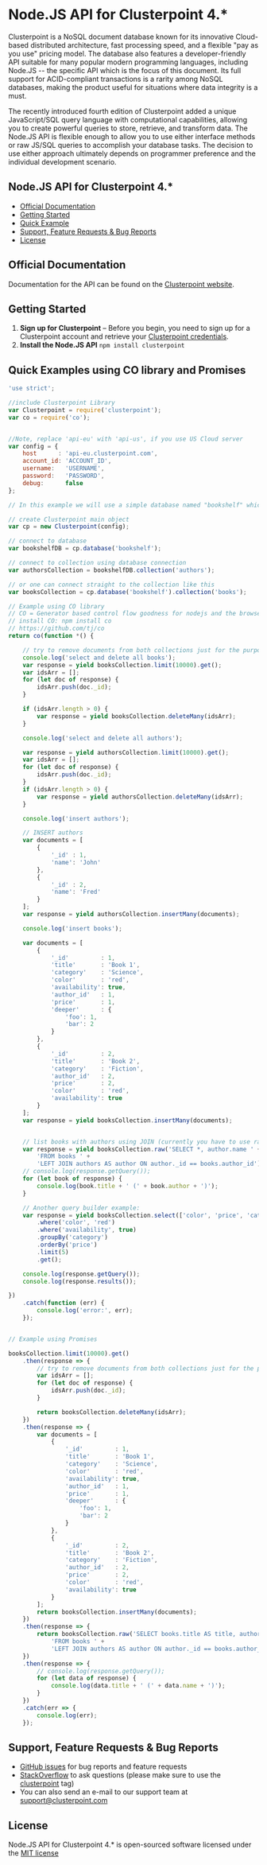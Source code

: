 # Node.JS API for Clusterpoint 4.*

Clusterpoint is a NoSQL document database known for its innovative Cloud-based distributed architecture, fast processing speed, and a flexible "pay as you use" pricing model. The database also features a developer-friendly API suitable for many popular modern programming languages, including Node.JS -- the specific API which is the focus of this document. Its full support for ACID-compliant transactions is a rarity among NoSQL databases, making the product useful for situations where data integrity is a must.

The recently introduced fourth edition of Clusterpoint added a unique JavaScript/SQL query language with computational capabilities, allowing you to create powerful queries to store, retrieve, and transform data. The Node.JS API is flexible enough to allow you to use either interface methods or raw JS/SQL queries to accomplish your database tasks. The decision to use either approach ultimately depends on programmer preference and the individual development scenario.

## Node.JS API for Clusterpoint 4.*
* [Official Documentation](#documentation)
* [Getting Started](#start)
* [Quick Example](#usage)
* [Support, Feature Requests & Bug Reports](#bugs)
* [License](#license)

<a name="documentation"></a>
## Official Documentation

Documentation for the API can be found on the [Clusterpoint website](https://www.clusterpoint.com/docs/api/4/node/404).

<a name="start"></a>
## Getting Started

1. **Sign up for Clusterpoint** – Before you begin, you need to
   sign up for a Clusterpoint account and retrieve your [Clusterpoint credentials](https://clusterpoint.com/docs/4.0/21/cloud-account-setup).
1. **Install the Node.JS API**
``npm install clusterpoint``

<a name="usage"></a>
## Quick Examples using CO library and Promises 
```JavaScript
'use strict';

//include Clusterpoint Library
var Clusterpoint = require('clusterpoint');
var co = require('co');


//Note, replace 'api-eu' with 'api-us', if you use US Cloud server
var config = {
	host      : 'api-eu.clusterpoint.com',
	account_id: 'ACCOUNT_ID',
	username:   'USERNAME',
	password:   'PASSWORD',
	debug:      false
};

// In this example we will use a simple database named "bookshelf" which consists of books and book authors.

// create Clusterpoint main object
var cp = new Clusterpoint(config);

// connect to database
var bookshelfDB = cp.database('bookshelf');

// connect to collection using database connection
var authorsCollection = bookshelfDB.collection('authors');

// or one can connect straight to the collection like this
var booksCollection = cp.database('bookshelf').collection('books');

// Example using CO library
// CO = Generator based control flow goodness for nodejs and the browser, using promises, letting you write non-blocking code in a nice-ish way.
// install CO: npm install co
// https://github.com/tj/co
return co(function *() {

	// try to remove documents from both collections just for the purpose of this example
	console.log('select and delete all books');
	var response = yield booksCollection.limit(10000).get();
	var idsArr = [];
	for (let doc of response) {
		idsArr.push(doc._id);
	}

	if (idsArr.length > 0) {
		var response = yield booksCollection.deleteMany(idsArr);
	}

	console.log('select and delete all authors');

	var response = yield authorsCollection.limit(10000).get();
	var idsArr = [];
	for (let doc of response) {
		idsArr.push(doc._id);
	}
	if (idsArr.length > 0) {
		var response = yield authorsCollection.deleteMany(idsArr);
	}

	console.log('insert authors');

	// INSERT authors
	var documents = [
		{
			'_id' : 1,
			'name': 'John'
		},
		{
			'_id' : 2,
			'name': 'Fred'
		}
	];
	var response = yield authorsCollection.insertMany(documents);

	console.log('insert books');

	var documents = [
		{
			'_id'         : 1,
			'title'       : 'Book 1',
			'category'    : 'Science',
			'color'       : 'red',
			'availability': true,
			'author_id'   : 1,
			'price'       : 1,
			'deeper'      : {
				'foo': 1,
				'bar': 2
			}
		},
		{
			'_id'         : 2,
			'title'       : 'Book 2',
			'category'    : 'Fiction',
			'author_id'   : 2,
			'price'       : 2,
			'color'       : 'red',
			'availability': true
		}
	];
	var response = yield booksCollection.insertMany(documents);


	// list books with authors using JOIN (currently you have to use raw() function for JOINS)
	var response = yield booksCollection.raw('SELECT *, author.name ' +
		'FROM books ' +
		'LEFT JOIN authors AS author ON author._id == books.author_id');
	// console.log(response.getQuery());
	for (let book of response) {
		console.log(book.title + ' (' + book.author + ')');
	}

	// Another query builder example:
	var response = yield booksCollection.select(['color', 'price', 'category'])
		.where('color', 'red')
		.where('availability', true)
		.groupBy('category')
		.orderBy('price')
		.limit(5)
		.get();

	console.log(response.getQuery());
	console.log(response.results());

})
	.catch(function (err) {
		console.log('error:', err);
	});


// Example using Promises

booksCollection.limit(10000).get()
	.then(response => {
		// try to remove documents from both collections just for the purpose of this example
		var idsArr = [];
		for (let doc of response) {
			idsArr.push(doc._id);
		}

		return booksCollection.deleteMany(idsArr);
	})
	.then(response => {
		var documents = [
			{
				'_id'         : 1,
				'title'       : 'Book 1',
				'category'    : 'Science',
				'color'       : 'red',
				'availability': true,
				'author_id'   : 1,
				'price'       : 1,
				'deeper'      : {
					'foo': 1,
					'bar': 2
				}
			},
			{
				'_id'         : 2,
				'title'       : 'Book 2',
				'category'    : 'Fiction',
				'author_id'   : 2,
				'price'       : 2,
				'color'       : 'red',
				'availability': true
			}
		];
		return booksCollection.insertMany(documents);
	})
	.then(response => {
		return booksCollection.raw('SELECT books.title AS title, author.name AS name ' +
			'FROM books ' +
			'LEFT JOIN authors AS author ON author._id == books.author_id');
	})
	.then(response => {
		// console.log(response.getQuery());
		for (let data of response) {
			console.log(data.title + ' (' + data.name + ')');
		}
	})
	.catch(err => {
		console.log(err);
	});
```


<a name="bugs"></a>
## Support, Feature Requests & Bug Reports

* [GitHub issues](https://github.com/clusterpoint/nodejs-client-api-v4/issues) for bug reports and feature requests
* [StackOverflow](https://stackoverflow.com) to ask questions (please make sure to use the [clusterpoint](http://stackoverflow.com/questions/tagged/clusterpoint) tag)
* You can also send an e-mail to our support team at support@clusterpoint.com

<a name="license"></a>
## License

 Node.JS API for Clusterpoint 4.* is open-sourced software licensed under the [MIT license](http://opensource.org/licenses/MIT)